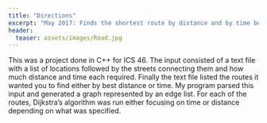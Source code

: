 ```yaml
---
title: "Directions"
excerpt: "May 2017: Finds the shortest route by distance and by time between two locations"
header:
  teaser: assets/images/Road.jpg
---
```

This was a project done in C++ for ICS 46.  The input consisted of a text file with a list of locations followed by the streets connecting them and how much distance and time each required.  Finally the text file listed the routes it wanted you to find either by best distance or time.  My program parsed this input and generated a graph represented by an edge list.  For each of the routes, Dijkstra’s algorithm was run either focusing on time or distance depending on what was specified.

